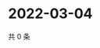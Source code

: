 # 2022-03-04

共 0 条

<!-- BEGIN WEIBO -->
<!-- 最后更新时间 Fri Mar 04 2022 19:11:58 GMT+0800 (China Standard Time) -->

<!-- END WEIBO -->
